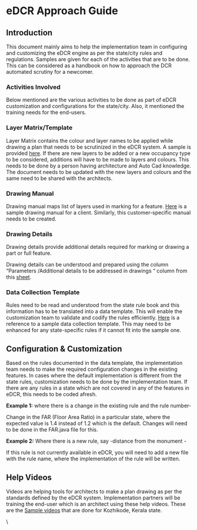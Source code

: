 # eDCR Approach Guide

## Introduction <a href="#introduction" id="introduction"></a>

This document mainly aims to help the implementation team in configuring and customizing the eDCR engine as per the state/city rules and regulations. Samples are given for each of the activities that are to be done. This can be considered as a handbook on how to approach the DCR automated scrutiny for a newcomer.&#x20;

### Activities Involved <a href="#activities-involved" id="activities-involved"></a>

Below mentioned are the various activities to be done as part of eDCR customization and configurations for the state/city. Also, it mentioned the training needs for the end-users.

### Layer Matrix/Template <a href="#layer-matrix-template" id="layer-matrix-template"></a>

Layer Matrix contains the colour and layer names to be applied while drawing a plan that needs to be scrutinized in the eDCR system. A sample is provided [here](https://drive.google.com/open?id=0B6DZY63wggn5SzJHMjF5Qm05alFFV3RRZ0tsVnViU3BWZHFz). If there are new layers to be added or a new occupancy type to be considered, additions will have to be made to layers and colours. This needs to be done by a person having architecture and Auto Cad knowledge. The document needs to be updated with the new layers and colours and the same need to be shared with the architects.

### Drawing Manual <a href="#drawing-manual" id="drawing-manual"></a>

Drawing manual maps list of layers used in marking for a feature. [Here](https://drive.google.com/open?id=11clYEfBCSOXAZUpA8eAbngRdLg9huOiK) is a sample drawing manual for a client. Similarly, this customer-specific manual needs to be created.

### Drawing Details <a href="#drawing-details" id="drawing-details"></a>

Drawing details provide additional details required for marking or drawing a part or full feature.

Drawing details can be understood and prepared using the column “Parameters /Additional details to be addressed in drawings “ column from this [sheet](https://docs.google.com/spreadsheets/d/1dloyJRCYfEBfed-Nowx-d9t2pKnOeuTm6Vdl4OGy-II/edit#gid=484175232).&#x20;

### Data Collection Template <a href="#data-collection-template" id="data-collection-template"></a>

Rules need to be read and understood from the state rule book and this information has to be translated into a data template. This will enable the customization team to validate and codify the rules efficiently. [Here](https://drive.google.com/open?id=1EMF0ugi2wS0031ZtBeuJa9Kr4l8GnzO0rPITWqhWRwY) is a reference to a sample data collection template. This may need to be enhanced for any state-specific rules if it cannot fit into the sample one.

## Configuration & Customization <a href="#configuration-and-customization" id="configuration-and-customization"></a>

Based on the rules documented in the data template, the implementation team needs to make the required configuration changes in the existing features. In cases where the default implementation is different from the state rules, customization needs to be done by the implementation team. If there are any rules in a state which are not covered in any of the features in eDCR, this needs to be coded afresh.

**Example 1:** where there is a change in the existing rule and the rule number-

Change in the FAR (Floor Area Ratio) in a particular state, where the expected value is 1.4 instead of 1.2 which is the default. Changes will need to be done in the FAR.java file for this.

**Example 2:** Where there is a new rule, say -distance from the monument -

If this rule is not currently available in eDCR, you will need to add a new file with the rule name, where the implementation of the rule will be written.

## Help Videos <a href="#help-videos" id="help-videos"></a>

Videos are helping tools for architects to make a plan drawing as per the standards defined by the eDCR system. Implementation partners will be training the end-user which is an architect using these help videos. These are the [Sample videos](https://kozhikode.egovernments.org/egi/resources/guide/bpaHelpDocument.jsp) that are done for Kozhikode, Kerala state.

\
